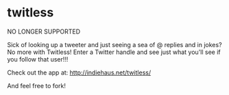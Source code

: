 twitless
========

NO LONGER SUPPORTED

Sick of looking up a tweeter and just seeing a sea of @ replies and in jokes? No more with Twitless! Enter a Twitter handle and see just what you'll see if you follow that user!!!

Check out the app at: http://indiehaus.net/twitless/

And feel free to fork!
